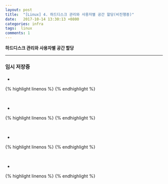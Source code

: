 ```yaml
---
layout: post
title:  "[Linux] 4. 하드디스크 관리와 사용자별 공간 할당(비진행중)"
date:   2017-10-14 13:30:13 +0800
categories: infra
tags:  linux
comments: 1
---
```


**하드디스크 관리와 사용자별 공간 할당**

---


### 임시 저장중

#### 

* 

{% highlight linenos %}
{% endhighlight %}

<br>

*


{% highlight linenos %}
{% endhighlight %}

<br>

*


{% highlight linenos %}
{% endhighlight %}

<br>

* 

{% highlight linenos %}
{% endhighlight %}

<br>




